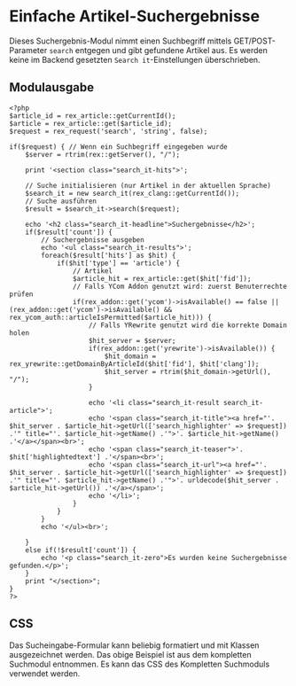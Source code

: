 # Einfache Artikel-Suchergebnisse

Dieses Suchergebnis-Modul nimmt einen Suchbegriff mittels GET/POST-Parameter `search` entgegen und gibt gefundene Artikel aus. Es werden keine im Backend gesetzten `Search it`-Einstellungen überschrieben.

## Modulausgabe

```
<?php
$article_id = rex_article::getCurrentId();
$article = rex_article::get($article_id);
$request = rex_request('search', 'string', false);

if($request) { // Wenn ein Suchbegriff eingegeben wurde
	$server = rtrim(rex::getServer(), "/");
	
	print '<section class="search_it-hits">';
	
	// Suche initialisieren (nur Artikel in der aktuellen Sprache)
    $search_it = new search_it(rex_clang::getCurrentId());
	// Suche ausführen
    $result = $search_it->search($request);

	echo '<h2 class="search_it-headline">Suchergebnisse</h2>';
	if($result['count']) {
		// Suchergebnisse ausgeben
		echo '<ul class="search_it-results">';                           
        foreach($result['hits'] as $hit) {
            if($hit['type'] == 'article') {
				// Artikel
                $article_hit = rex_article::get($hit['fid']);
				// Falls YCom Addon genutzt wird: zuerst Benuterrechte prüfen
				if(rex_addon::get('ycom')->isAvailable() == false || (rex_addon::get('ycom')->isAvailable() && rex_ycom_auth::articleIsPermitted($article_hit))) {
					// Falls YRewrite genutzt wird die korrekte Domain holen
					$hit_server = $server;
					if(rex_addon::get('yrewrite')->isAvailable()) {
						$hit_domain = rex_yrewrite::getDomainByArticleId($hit['fid'], $hit['clang']);
						$hit_server = rtrim($hit_domain->getUrl(), "/");
					}

					echo '<li class="search_it-result search_it-article">';
					echo '<span class="search_it-title"><a href="'. $hit_server . $article_hit->getUrl(['search_highlighter' => $request]) .'" title="'. $article_hit->getName() .'">'. $article_hit->getName() .'</a></span><br>';
					echo '<span class="search_it-teaser">'. $hit['highlightedtext'] .'</span><br>';
					echo '<span class="search_it-url"><a href="'. $hit_server . $article_hit->getUrl(['search_highlighter' => $request]) .'" title="'. $article_hit->getName() .'">'. urldecode($hit_server . $article_hit->getUrl()) .'</a></span>';
					echo '</li>';
				}
            }
        }
        echo '</ul><br>';

    }
	else if(!$result['count']) {
		echo '<p class="search_it-zero">Es wurden keine Suchergebnisse gefunden.</p>';
	}
	print "</section>";
}
?>
```

## CSS

Das Sucheingabe-Formular kann beliebig formatiert und mit Klassen ausgezeichnet werden. Das obige Beispiel ist aus dem kompletten Suchmodul entnommen. Es kann das CSS des Kompletten Suchmoduls verwendet werden.